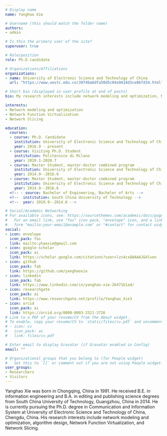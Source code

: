 ```yaml
---
# Display name
name: Yanghao Xie

# Username (this should match the folder name)
authors:
- admin

# Is this the primary user of the site?
superuser: true

# Role/position
role: Ph.D candidate

# Organizations/Affiliations
organizations:
- name: University of Electronic Science and Technology of China
  url: "https://www.uestc.edu.cn/3974ba6dfa50d5c04a9414d3ce8bfd34.html"

# Short bio (displayed in user profile at end of posts)
bio: My research interests include network modeling and optimization, Network Function Virtualization, Network Slicing.

interests:
- Network modeling and optimization
- Network Function Virtualization
- Network Slicing

education:
  courses:
  - course: Ph.D. Candidate
    institution: University of Electronic Science and Technology of China
    year: 2016.9 - present
  - course: Visiting Ph.D. Student
    institution: Politecnico di Milano
    year: 2020.1-2020.7
  - course: Master Student, master-doctor combined program
    institution: University of Electronic Science and Technology of China
    year: 2014.9--2016.6
  - course: Master Student, master-doctor combined program
    institution: University of Electronic Science and Technology of China
    year: 2014.9--2016.6
  <!-- - source: Bachelor of Engineering, Bachelor of Arts -->
  <!-- 	institution: South China University of Technology -->
  <!-- 	year: 2010.9--2014.6 -->

# Social/Academic Networking
# For available icons, see: https://sourcethemes.com/academic/docs/page-builder/#icons
#   For an email link, use "fas" icon pack, "envelope" icon, and a link in the
#   form "mailto:your-email@example.com" or "#contact" for contact widget.
social:
- icon: envelope
  icon_pack: fas
  link: mailto:yhaoxie@gmail.com
- icon: google-scholar
  icon_pack: ai
  link: https://scholar.google.com/citations?user=lzv4cxQAAAAJ&hl=en
- icon: github
  icon_pack: fab
  link: https://github.com/yanghaoxie
- icon: linkedin
  icon_pack: fab
  link: https://www.linkedin.com/in/yanghao-xie-26471b1a4/
- icon: researchgate
  icon_pack: ai
  link: https://www.researchgate.net/profile/Yanghao_Xie3
- icon: orcid
  icon_pack: ai
  link: https://orcid.org/0000-0003-2521-3726
# Link to a PDF of your resume/CV from the About widget.
# To enable, copy your resume/CV to `static/files/cv.pdf` and uncomment the lines below.
# - icon: cv
#   icon_pack: ai
#   link: files/cv.pdf

# Enter email to display Gravatar (if Gravatar enabled in Config)
email: ""

# Organizational groups that you belong to (for People widget)
#   Set this to `[]` or comment out if you are not using People widget.
user_groups:
- Researchers
- Visitors
---
```


  Yanghao Xie was born in Chongqing, China in 1991. He received B.E. in information engineering and B.A. in editing and publishing science degrees from South China University of Technology, Guangzhou, China in 2014. He is currently pursuing the Ph.D. degree in Communication and Information System at University of Electronic Science and Technology of China, Chengdu, China. His research interests include network modeling and optimization, algorithm design, Network Function Virtualization, and Network Slicing.
